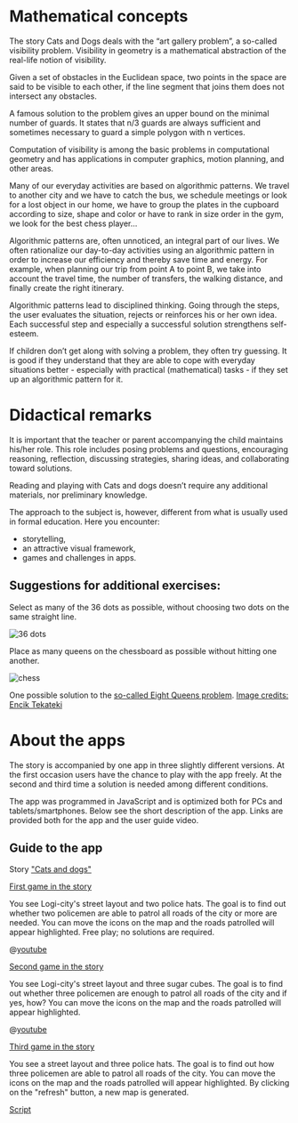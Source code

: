 # Mathematical concepts

The story Cats and Dogs deals with the “art gallery problem”, a so-called visibility problem. Visibility in geometry is a mathematical abstraction of the real-life notion of visibility. 

Given a set of obstacles in the Euclidean space, two points in the space are said to be visible to each other, if the line segment that joins them does not intersect any obstacles. 

A famous solution to the problem gives an upper bound on the minimal number of guards. It states that n/3 guards are always sufficient and sometimes necessary to guard a simple polygon with n vertices.

Computation of visibility is among the basic problems in computational geometry and has applications in computer graphics, motion planning, and other areas.

Many of our everyday activities are based on algorithmic patterns. We travel to another city and we have to catch the bus, we schedule meetings or look for a lost object in our home, we have to group the plates in the cupboard according to size, shape and color or have to rank in size order in the gym, we look for the best chess player…

Algorithmic patterns are, often unnoticed, an integral part of our lives. We often rationalize our day-to-day activities using an algorithmic pattern in order to increase our efficiency and thereby save time and energy. For example, when planning our trip from point A to point B, we take into account the travel time, the number of transfers, the walking distance, and finally create the right itinerary.

Algorithmic patterns lead to disciplined thinking. Going through the steps, the user evaluates the situation, rejects or reinforces his or her own idea. Each successful step and especially a successful solution strengthens self-esteem.

If children don’t get along with solving a problem, they often try guessing. It is good if they understand that they are able to cope with everyday situations better - especially with practical (mathematical) tasks - if they set up an algorithmic pattern for it.

# Didactical remarks

It is important that the teacher or parent accompanying the child maintains his/her role. This role includes posing problems and questions, encouraging reasoning, reflection, discussing strategies, sharing ideas, and collaborating toward solutions.

Reading and playing with Cats and dogs doesn’t require any additional materials, nor preliminary knowledge. 

The approach to the subject is, however, different from what is usually used in formal education. 
Here you encounter: 
+ storytelling, 
+ an attractive visual framework, 
+ games and challenges in apps.

## Suggestions for additional exercises: 
Select as many of the 36 dots as possible, without choosing two dots on the same straight line. 

![36 dots](/stories/logi-3/img/logi3.png)

Place as many queens on the chessboard as possible without hitting one another.

![chess](/stories/logi-3/img/sakk.png)

One possible solution to the [so-called Eight Queens problem](https://en.wikibooks.org/wiki/Puzzles/Chess_puzzles/Eight_Queens). 
[Image credits: Encik Tekateki](https://commons.wikimedia.org/wiki/File:Solution_K_for_8_Queen_Puzzles.png)

# About the apps 

The story is accompanied by one app in three slightly different versions. At the first occasion users have the chance to play with the app freely. At the second and third time a solution is needed among different conditions.

The app was programmed in JavaScript and is optimized both for PCs and tablets/smartphones. Below see the short description of the app. Links are provided both for the app and the user guide video.

## Guide to the app ## 

Story ["Cats and dogs"]($HUB_URL/story/cats-and-dogs/)

[First game in the story]($HUB_URL/story/cats-and-dogs/?actionLink=firstGame)

You see Logi-city's street layout and two police hats. The goal is to find out whether two policemen are able to patrol all roads of the city or more are needed. You can move the icons on the map and the roads patrolled will appear highlighted. Free play; no solutions are required. 

@[youtube](T6k8ftH5jMc)

[Second game in the story]($HUB_URL/story/cats-and-dogs/?actionLink=secondGame)

You see Logi-city's street layout and three sugar cubes. The goal is to find out whether three policemen are enough to patrol all roads of the city and if yes, how? You can move the icons on the map and the roads patrolled will appear highlighted. 

@[youtube](uwkk_lkBqTk)

[Third game in the story]($HUB_URL/story/cats-and-dogs/?actionLink=thirdGame)

You see a street layout and three police hats. The goal is to find out how three policemen are able to patrol all roads of the city. You can move the icons on the map and the roads patrolled will appear highlighted. By clicking on the "refresh" button, a new map is generated.

[Script](/stories/logi-3/transcripts/Script3.pdf)
